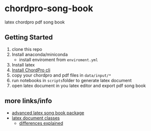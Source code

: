 # chordpro-song-book

latex chordpro pdf song book

## Getting Started

1. clone this repo
2. Install anaconda/miniconda
   - install enviroment from `enviroment.yml`
3. Install latex
4. [Install ChordPro cli](https://www.chordpro.org/chordpro/chordpro-installation/)
5. copy your chordpro and pdf files in `data/input/*`
6. run notebooks in `scripts`folder to generate latex document
7. open latex document in you latex editor and export pdf song book

## more links/info

- [advanced latex song book package](https://rath.ca/Misc/Songbook/)
- [latex document classes](https://en.wikibooks.org/wiki/LaTeX/Document_Structure#Document_classes)
  - [differences explained](https://tex.stackexchange.com/a/36989)

